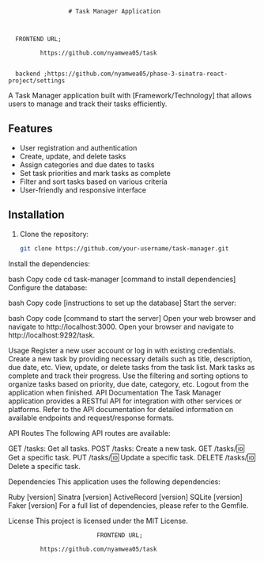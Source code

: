                      # Task Manager Application



      FRONTEND URL;

             https://github.com/nyamwea05/task


      backend ;https://github.com/nyamwea05/phase-3-sinatra-react-project/settings

A Task Manager application built with [Framework/Technology] that allows users to manage and track their tasks efficiently.

## Features

- User registration and authentication
- Create, update, and delete tasks
- Assign categories and due dates to tasks
- Set task priorities and mark tasks as complete
- Filter and sort tasks based on various criteria
- User-friendly and responsive interface

## Installation

1. Clone the repository:

   ```bash
   git clone https://github.com/your-username/task-manager.git
Install the dependencies:

bash
Copy code
cd task-manager
[command to install dependencies]
Configure the database:

bash
Copy code
[instructions to set up the database]
Start the server:

bash
Copy code
[command to start the server]
Open your web browser and navigate to http://localhost:3000.
Open your browser and navigate to http://localhost:9292/task.


Usage
Register a new user account or log in with existing credentials.
Create a new task by providing necessary details such as title, description, due date, etc.
View, update, or delete tasks from the task list.
Mark tasks as complete and track their progress.
Use the filtering and sorting options to organize tasks based on priority, due date, category, etc.
Logout from the application when finished.
API Documentation
The Task Manager application provides a RESTful API for integration with other services or platforms. Refer to the API documentation for detailed information on available endpoints and request/response formats.

API Routes
The following API routes are available:


GET /tasks: Get all tasks.
POST /tasks: Create a new task.
GET /tasks/:id: Get a specific task.
PUT /tasks/:id: Update a specific task.
DELETE /tasks/:id: Delete a specific task.



Dependencies
This application uses the following dependencies:

Ruby [version]
Sinatra [version]
ActiveRecord [version]
SQLite [version]
Faker [version]
For a full list of dependencies, please refer to the Gemfile.


License
This project is licensed under the MIT License.




                             FRONTEND URL;

             https://github.com/nyamwea05/task